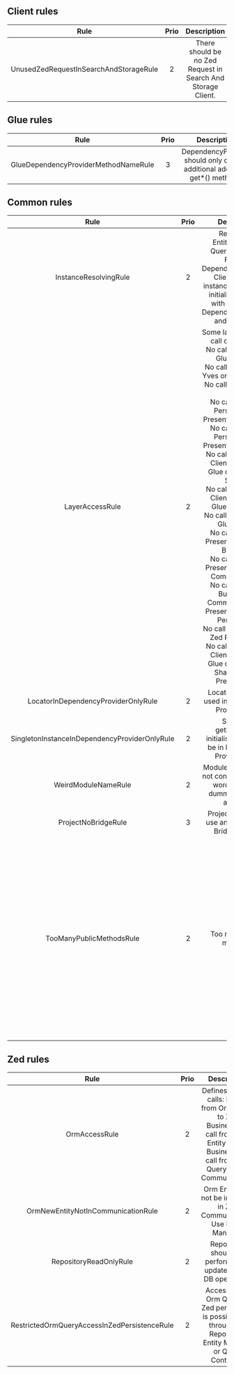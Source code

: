 ## Client rules
|                  Rule                  | Prio |                          Description                         | Info |
|:--------------------------------------:|:----:|:------------------------------------------------------------:|:----:|
| UnusedZedRequestInSearchAndStorageRule |   2  | There should be no Zed Request in Search And Storage Client. |      |

## Glue rules
|                  Rule                  | Prio |                          Description                         | Info |
|:--------------------------------------:|:----:|:------------------------------------------------------------:|:----:|
| GlueDependencyProviderMethodNameRule |  3   | DependencyProvider should only contain additional add*() or get*() methods. |      |

## Common rules
|                     Rule                      | Prio |                                                                                                                                                                                                                                                                                                                                                              Description                                                                                                                                                                                                                                                                                                                                                              |                                                                                                  Info                                                                                                  |
|:---------------------------------------------:|:----:|:-------------------------------------------------------------------------------------------------------------------------------------------------------------------------------------------------------------------------------------------------------------------------------------------------------------------------------------------------------------------------------------------------------------------------------------------------------------------------------------------------------------------------------------------------------------------------------------------------------------------------------------------------------------------------------------------------------------------------------------:|:------------------------------------------------------------------------------------------------------------------------------------------------------------------------------------------------------:|
|             InstanceResolvingRule             |  2   | Repository, EntityManager, QueryContainer, Facade, DependencyProvider, Client, Service instances can not be initialized directly with "new". Use Dependency Provider and Resolvers                                                                                                                                                                                                                                                                                                                                                                                                                                                                                                                                                    |                                                                                                                                                                                                        |
|                LayerAccessRule                |  2   | Some layers must not call other layers: <br/>No call from Zed or Glue to Yves, <br/>No call from Glue or Yves or Zed to Client, <br/>No call from Yves to Glue, <br/>No call from Zed Persistence or Presentation to Glue, <br/>No call from Zed Persistence or Presentation to Glue, <br/>No call from Zed or Client or Yves or Glue or Service to Shared, <br/>No call from Zed or Client or Yves or Glue to Service, <br/>No call from Yves or Glue to Zed, <br/>No call from Zed Presentation to Zed Business, <br/>No call from Zed Presentation to Zed Communication, <br/>No call from Zed Business or Communication or Presentation to Zed Persistence, <br/>No call from Client to Zed Persistence, <br/>No call from Zed or Client or Yves or Glue or Service or Shared to Zed Presentation. |                                                                                                                                                                                                        |
|      LocatorInDependencyProviderOnlyRule      |  2   | Locator should be used in Dependency Provider only                                                                                                                                                                                                                                                                                                                                                                                                                                                                                                                                                                                                                                                                                    |                                                                                                                                                                                                        |
| SingletonInstanceInDependencyProviderOnlyRule |  2   | Singleton getInstance() initialisation should be in Dependency Provider only.                                                                                                                                                                                                                                                                                                                                                                                                                                                                                                                                                                                                                                                         |                                                                                                                                                                                                        |
|              WeirdModuleNameRule              |  2   | Module name should not contain any weird words like test, dummy, example, antelope                                                                                                                                                                                                                                                                                                                                                                                                                                                                                                                                                                                                                                                    |                                                                                                                                                                                                        |
|              ProjectNoBridgeRule              |  3   | Project should not use and depend on Bridge pattern                                                                                                                                                                                                                                                                                                                                                                                                                                                                                                                                                                                                                                                                                   |                                                                                                                                                                                                        |
|           TooManyPublicMethodsRule            |  2   | Too many public methods.                                                                                                                                                                                                                                                                                                                                                                                                                                                                                                                                                                                                                                                                                   | The method count reporting threshold = 8. Ignore methods that start with set, get,add, create, provide, is, has and end with *Action. Ignore classes: Facade, Stub, Client, Service, all in Persistence |

## Zed rules
|                     Rule                     | Prio |                                                                      Description                                                                      | Info |
|:--------------------------------------------:|:----:|:-----------------------------------------------------------------------------------------------------------------------------------------------------:|:----:|
|                OrmAccessRule                 |  2   | Defines rules of calls: No call from Orm Query to Zed Business, No call from Orm Entity to Zed Business, No call from Orm Query to Zed Communication. |      |
|      OrmNewEntityNotInCommunicationRule      |  2   |                                      Orm Entity can not be initialized in Zed Communication. Use Entity Manager.                                      |      |
|            RepositoryReadOnlyRule            |  2   |                                           Repository should not perform save, update, delete DB operations.                                           |      |
| RestrictedOrmQueryAccessInZedPersistenceRule |  2   |               Access to the Orm Query in Zed persistence is possible only through the Repository, Entity Manager or Query Container.                  |      |
